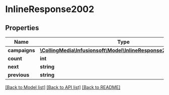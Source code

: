 # InlineResponse2002

## Properties
Name | Type | Description | Notes
------------ | ------------- | ------------- | -------------
**campaigns** | [**\CollingMedia\Infusionsoft\Model\InlineResponse2002Campaigns[]**](InlineResponse2002Campaigns.md) |  | [optional] 
**count** | **int** |  | [optional] 
**next** | **string** |  | [optional] 
**previous** | **string** |  | [optional] 

[[Back to Model list]](../README.md#documentation-for-models) [[Back to API list]](../README.md#documentation-for-api-endpoints) [[Back to README]](../README.md)


